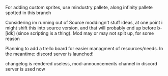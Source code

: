 
For adding custom sprites, use mindustry pallete, along infinity pallete spotted in this branch

Considering im running out of Source moddingn't stuff ideas, at one point i might shift this into source version, and that will probably end up before b-[idk] (since scripting is a thing). Mod may or may not split up, for some reason

Planning to add a trello board for easier managment of resources/needs. In the meantime: discord server is launched!

changelog is rendered useless, mod-announcements channel in discord server is used now
